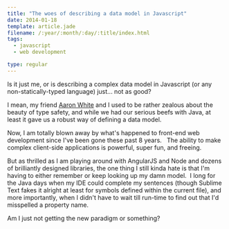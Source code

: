 ```yaml
---
title: "The woes of describing a data model in Javascript"
date: 2014-01-18
template: article.jade
filename: /:year/:month/:day/:title/index.html
tags:
  - javascript
  - web development

type: regular
---
```


Is it just me, or is describing a complex data model in Javascript (or
any non-statically-typed language) just... not as good?

I mean, my friend [Aaron
White](http://restrictionisexpression.tumblr.com) and I used to be
rather zealous about the beauty of type safety, and while we had our
serious beefs with Java, at least it gave us a robust way of defining a
data model.  
<span class="more"></span>

Now, I am totally blown away by what's happened to front-end web
development since I've been gone these past 8 years.   The ability to
make complex client-side applications is powerful, super fun, and
freeing.

But as thrilled as I am playing around with AngularJS and Node and
dozens of brilliantly designed libraries, the one thing I still kinda
hate is that I'm having to either remember or keep looking up my damn
model.  I long for the Java days when my IDE could complete my sentences
(though Sublime Text fakes it alright at least for symbols defined
within the current file), and more importantly, when I didn't have to
wait till run-time to find out that I'd misspelled a property name. 

Am I just not getting the new paradigm or something?


